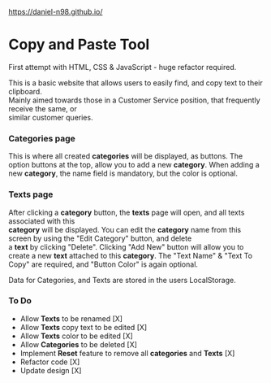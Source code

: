 https://daniel-n98.github.io/

# Copy and Paste Tool
First attempt with HTML, CSS & JavaScript - huge refactor required.

This is a basic website that allows users to easily find, and copy text to their clipboard.<br>
Mainly aimed towards those in a Customer Service position, that frequently receive the same, or <br>
similar customer queries.

### Categories page
This is where all created **categories** will be displayed, as buttons.
The option buttons at the top, allow you to add a new **category**.
When adding a new **category**, the name field is mandatory, but the color is optional.

### Texts page
After clicking a **category** button, the **texts** page will open, and all texts associated with this<br>
**category** will be displayed.
You can edit the **category** name from this screen by using the "Edit Category" button, and delete<br>
a **text** by clicking "Delete".
Clicking "Add New" button will allow you to create a new **text** attached to this **category**.
The "Text Name" & "Text To Copy" are required, and "Button Color" is again optional.

Data for Categories, and Texts are stored in the users LocalStorage.




### To Do
  - Allow **Texts** to be renamed [X]
  - Allow **Texts** copy text to be edited [X]
  - Allow **Texts** color to be edited [X]
  - Allow **Categories** to be deleted [X]
  - Implement **Reset** feature to remove all **categories** and **Texts** [X]
  - Refactor code [X]
  - Update design [X]
